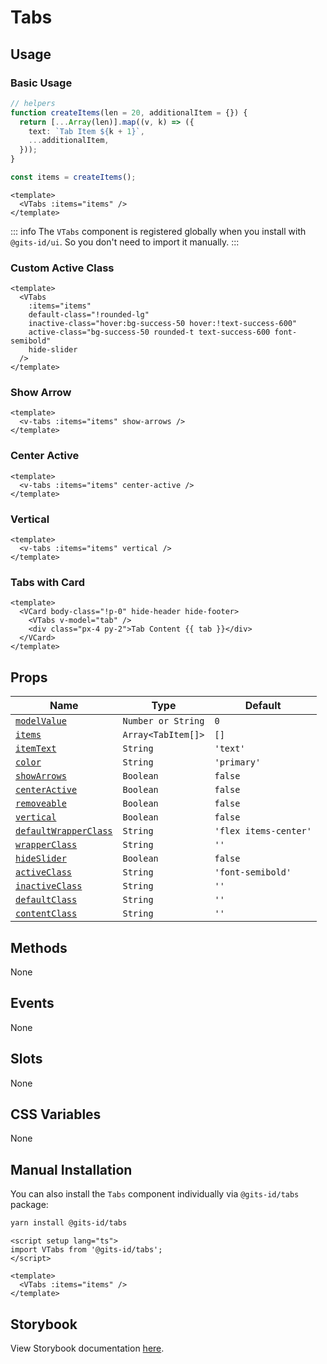 # Tabs

## Usage

### Basic Usage

```ts
// helpers
function createItems(len = 20, additionalItem = {}) {
  return [...Array(len)].map((v, k) => ({
    text: `Tab Item ${k + 1}`,
    ...additionalItem,
  }));
}

const items = createItems();
```

```vue
<template>
  <VTabs :items="items" />
</template>
```

<LivePreview src="components-tabs--default" />

::: info
The `VTabs` component is registered globally when you install with `@gits-id/ui`. So you don't need to import it manually.
:::

### Custom Active Class

```vue
<template>
  <VTabs
    :items="items"
    default-class="!rounded-lg"
    inactive-class="hover:bg-success-50 hover:!text-success-600"
    active-class="bg-success-50 rounded-t text-success-600 font-semibold"
    hide-slider
  />
</template>
```

<LivePreview src="components-tabs--custom-active-class"  />

### Show Arrow

```vue
<template>
  <v-tabs :items="items" show-arrows />
</template>
```

<LivePreview src="components-tabs--show-arrows" />

### Center Active

```vue
<template>
  <v-tabs :items="items" center-active />
</template>
```

<LivePreview src="components-tabs--center-active" />

### Vertical

```vue
<template>
  <v-tabs :items="items" vertical />
</template>
```

<LivePreview src="components-tabs--vertical" />

### Tabs with Card

```vue
<template>
  <VCard body-class="!p-0" hide-header hide-footer>
    <VTabs v-model="tab" />
    <div class="px-4 py-2">Tab Content {{ tab }}</div>
  </VCard>
</template>
```

<LivePreview src="components-tabs--tabs-with-card" />

## Props

| Name                                          | Type               | Default               |
| --------------------------------------------- | ------------------ | --------------------- |
| [`modelValue`](#modelValue)                   | `Number or String` | `0`                   |
| [`items`](#items)                             | `Array<TabItem[]>` | `[]`                  |
| [`itemText`](#itemText)                       | `String`           | `'text'`              |
| [`color`](#color)                             | `String`           | `'primary'`           |
| [`showArrows`](#showArrows)                   | `Boolean`          | `false`               |
| [`centerActive`](#centerActive)               | `Boolean`          | `false`               |
| [`removeable`](#removeable)                   | `Boolean`          | `false`               |
| [`vertical`](#vertical)                       | `Boolean`          | `false`               |
| [`defaultWrapperClass`](#defaultWrapperClass) | `String`           | `'flex items-center'` |
| [`wrapperClass`](#wrapperClass)               | `String`           | `''`                  |
| [`hideSlider`](#hideSlider)                   | `Boolean`          | `false`               |
| [`activeClass`](#activeClass)                 | `String`           | `'font-semibold'`     |
| [`inactiveClass`](#inactiveClass)             | `String`           | `''`                  |
| [`defaultClass`](#defaultClass)               | `String`           | `''`                  |
| [`contentClass`](#contentClass)               | `String`           | `''`                  |

## Methods

None

## Events

None

## Slots

None

## CSS Variables

None

## Manual Installation

You can also install the `Tabs` component individually via `@gits-id/tabs` package:

```bash
yarn install @gits-id/tabs
```

```vue
<script setup lang="ts">
import VTabs from '@gits-id/tabs';
</script>

<template>
  <VTabs :items="items" />
</template>
```

## Storybook

View Storybook documentation [here](https://gits-ui.web.app/?path=/story/components-tabs--default).
